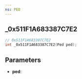 ```yaml
---
ns: PED
---
```

## _0x511F1A683387C7E2

```c
// 0x511F1A683387C7E2
int _0x511F1A683387C7E2(Ped ped);
```

## Parameters
* **ped**:
